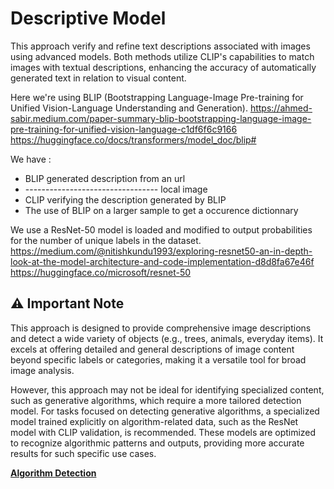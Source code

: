 # Descriptive Model

This approach verify and refine text descriptions associated with images using advanced models.
Both methods utilize CLIP's capabilities to match images with textual descriptions, enhancing the accuracy of automatically generated text in relation to visual content.

Here we're using BLIP (Bootstrapping Language-Image Pre-training for Unified Vision-Language Understanding and Generation).
https://ahmed-sabir.medium.com/paper-summary-blip-bootstrapping-language-image-pre-training-for-unified-vision-language-c1df6f6c9166
https://huggingface.co/docs/transformers/model_doc/blip#

We have :
- BLIP generated description from an url
- --------------------------------- local image
- CLIP verifying the description generated by BLIP
- The use of BLIP on a larger sample to get a occurence dictionnary

We use a ResNet-50 model is loaded and modified to output probabilities for the number of unique labels in the dataset.
https://medium.com/@nitishkundu1993/exploring-resnet50-an-in-depth-look-at-the-model-architecture-and-code-implementation-d8d8fa67e46f
https://huggingface.co/microsoft/resnet-50

## ⚠️ Important Note

This approach is designed to provide comprehensive image descriptions and detect a wide variety of objects (e.g., trees, animals, everyday items). It excels at offering detailed and general descriptions of image content beyond specific labels or categories, making it a versatile tool for broad image analysis.

However, this approach may not be ideal for identifying specialized content, such as generative algorithms, which require a more tailored detection model. For tasks focused on detecting generative algorithms, a specialized model trained explicitly on algorithm-related data, such as the ResNet model with CLIP validation, is recommended. These models are optimized to recognize algorithmic patterns and outputs, providing more accurate results for such specific use cases.

**[Algorithm Detection](../AlgorithmDetection/README.md)**
